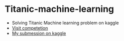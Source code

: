 # Titanic-machine-learning
- Solving Titanic Machine learning problem on kaggle 
- [Visit competetion](https://www.kaggle.com/c/titanic/overview) 
- [My submession on kaggle](https://www.kaggle.com/atouhoudaifa/titanic-machine-learning) 
